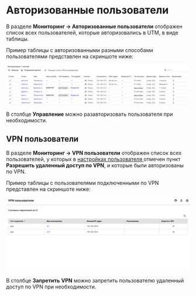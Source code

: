 # Авторизованные пользователи

В разделе **Мониторинг -&gt; Авторизованные пользователи** отображен список всех пользователей, которые авторизовались в UTM, в виде таблицы.

Пример таблицы с авторизованными разными способами пользователями представлен на скриншоте ниже:

![](/.gitbook/assets/autho-user.png)

В столбце **Управление** можно разавторизовать пользователя при необходимости.

## VPN пользователи

В разделе **Мониторинг -&gt; VPN пользователи** отображен список всех пользователей, у которых в [настройках пользователя ](../users/customization-of-users.md#kategoriya-osnovnoe)отмечен пункт **Разрешить удаленный доступ по VPN**, и которые были авторизованы по VPN.

Пример таблицы с пользователями подключенными по VPN представлен на скриншоте ниже:

![](/.gitbook/assets/vpn-auth.jpg)

В столбце **Запретить** **VPN** можно запретить пользователю удаленный доступ по VPN при необходимости.

